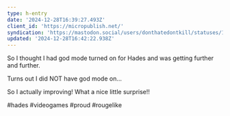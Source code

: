 ```yaml
---
type: h-entry
date: '2024-12-28T16:39:27.493Z'
client_id: 'https://micropublish.net/'
syndication: 'https://mastodon.social/users/donthatedontkill/statuses/113731444934010219'
updated: '2024-12-28T16:42:22.938Z'
---
```

So I thought I had god mode turned on for Hades and was getting further and further.

Turns out I did NOT have god mode on...

So I actually improving! What a nice little surprise!!

#hades #videogames #proud #rougelike
